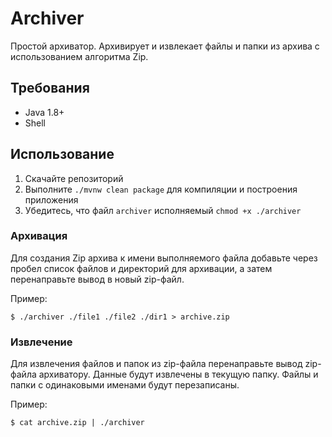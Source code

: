 # Archiver
Простой архиватор. Архивирует и извлекает файлы и папки из архива с использованием алгоритма Zip.

## Требования

- Java 1.8+
- Shell

## Использование

1. Скачайте репозиторий
2. Выполните `./mvnw clean package` для компиляции и построения приложения
2. Убедитесь, что файл `archiver` исполняемый `chmod +x ./archiver`

### Архивация

Для создания Zip архива к имени выполняемого файла добавьте через пробел список файлов и директорий для архивации, а затем перенаправьте вывод в новый zip-файл.

Пример: 

`$ ./archiver ./file1 ./file2 ./dir1 > archive.zip`

### Извлечение

Для извлечения файлов и папок из zip-файла перенаправьте вывод zip-файла архиватору. Данные будут извлечены в текущую папку. Файлы и папки с одинаковыми именами будут перезаписаны.

Пример:

`$ cat archive.zip | ./archiver`